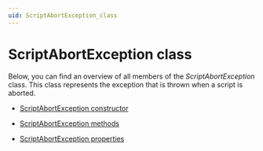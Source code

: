 ```yaml
---
uid: ScriptAbortException_class
---
```


# ScriptAbortException class

Below, you can find an overview of all members of the *ScriptAbortException* class. This class represents the exception that is thrown when a script is aborted.

- [ScriptAbortException constructor](ScriptAbortException_constructor.md)

- [ScriptAbortException methods](ScriptAbortException_methods.md)

- [ScriptAbortException properties](ScriptAbortException_properties.md)
